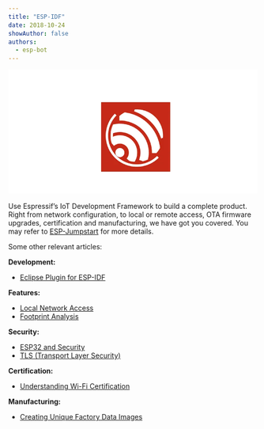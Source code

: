 ```yaml
---
title: "ESP-IDF"
date: 2018-10-24
showAuthor: false
authors: 
  - esp-bot
---
```

![](img/espidf-1.webp)

Use Espressif’s IoT Development Framework to build a complete product. Right from network configuration, to local or remote access, OTA firmware upgrades, certification and manufacturing, we have got you covered. You may refer to [ESP-Jumpstart](https://medium.com/the-esp-journal/jumpstart-iot-product-development-on-esp32-2d2b981e9c3f) for more details.

Some other relevant articles:

__Development:__ 

- [Eclipse Plugin for ESP-IDF](https://medium.com/the-esp-journal/eclipse-plugin-for-esp-idf-bd69a6c9dd3c)

__Features:__ 

- [Local Network Access](https://medium.com/the-esp-journal/local-network-access-via-http-server-fb7fcfc3d67e)
- [Footprint Analysis](https://medium.com/the-esp-journal/analysing-static-footprint-eceb73fb9f2d)

__Security:__ 

- [ESP32 and Security](https://medium.com/the-esp-journal/understanding-esp32s-security-features-14483e465724)
- [TLS (Transport Layer Security)](https://medium.com/the-esp-journal/esp32-tls-transport-layer-security-and-iot-devices-3ac93511f6d8)

__Certification:__ 

- [Understanding Wi-Fi Certification](https://medium.com/the-esp-journal/wi-fi-certification-with-esp32-311e09dd06ff)

__Manufacturing:__ 

- [Creating Unique Factory Data Images](https://medium.com/the-esp-journal/building-products-creating-unique-factory-data-images-3f642832a7a3)
